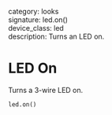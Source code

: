 category: looks  
signature: led.on()  
device_class: led  
description: Turns an LED on.  

# LED On

Turns a 3-wire LED on.

```python
led.on()
```

<advanced>
</advanced>